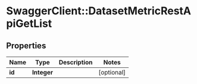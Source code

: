 # SwaggerClient::DatasetMetricRestApiGetList

## Properties
Name | Type | Description | Notes
------------ | ------------- | ------------- | -------------
**id** | **Integer** |  | [optional] 

